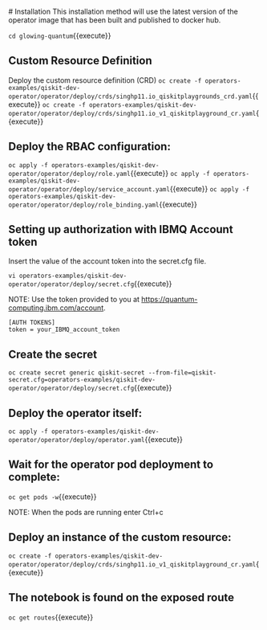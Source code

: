 <br>
# Installation
This installation method will use the latest version of the operator image that has been built and published to docker hub.

``cd glowing-quantum``{{execute}}

## Custom Resource Definition
Deploy the custom resource definition (CRD)
``oc create -f operators-examples/qiskit-dev-operator/operator/deploy/crds/singhp11.io_qiskitplaygrounds_crd.yaml``{{execute}}
``oc create -f operators-examples/qiskit-dev-operator/operator/deploy/crds/singhp11.io_v1_qiskitplayground_cr.yaml``{{execute}}

## Deploy the RBAC configuration:
``oc apply -f operators-examples/qiskit-dev-operator/operator/deploy/role.yaml``{{execute}}
``oc apply -f operators-examples/qiskit-dev-operator/operator/deploy/service_account.yaml``{{execute}}
``oc apply -f operators-examples/qiskit-dev-operator/operator/deploy/role_binding.yaml``{{execute}}

## Setting up authorization with IBMQ Account token
 
Insert the value of the account token into the secret.cfg file.

``vi operators-examples/qiskit-dev-operator/operator/deploy/secret.cfg``{{execute}}

NOTE: Use the token provided to you at https://quantum-computing.ibm.com/account.

```
[AUTH TOKENS]
token = your_IBMQ_account_token
```

## Create the secret
``oc create secret generic qiskit-secret --from-file=qiskit-secret.cfg=operators-examples/qiskit-dev-operator/operator/deploy/secret.cfg``{{execute}}


## Deploy the operator itself:

``oc apply -f operators-examples/qiskit-dev-operator/operator/deploy/operator.yaml``{{execute}}

## Wait for the operator pod deployment to complete:

``oc get pods -w``{{execute}}

NOTE: When the pods are running enter Ctrl+c


## Deploy an instance of the custom resource:
``oc create -f operators-examples/qiskit-dev-operator/operator/deploy/crds/singhp11.io_v1_qiskitplayground_cr.yaml``{{execute}}

## The notebook is found on the exposed route
``oc get routes``{{execute}}
